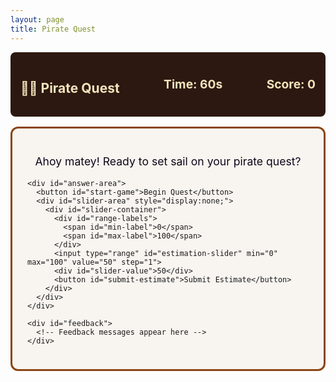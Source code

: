 ```yaml
---
layout: page
title: Pirate Quest
---
```


<div id="estimation-game">
  <div id="game-header">
    <h2>🏴‍☠️ Pirate Quest</h2>
    <div id="timer">Time: <span id="time-remaining">60</span>s</div>
    <div id="score">Score: <span id="current-score">0</span></div>
  </div>

  <div id="challenge-area">
    <div id="challenge-text">
      <p>Ahoy matey! Ready to set sail on your pirate quest?</p>
    </div>

    <div id="answer-area">
      <button id="start-game">Begin Quest</button>
      <div id="slider-area" style="display:none;">
        <div id="slider-container">
          <div id="range-labels">
            <span id="min-label">0</span>
            <span id="max-label">100</span>
          </div>
          <input type="range" id="estimation-slider" min="0" max="100" value="50" step="1">
          <div id="slider-value">50</div>
          <button id="submit-estimate">Submit Estimate</button>
        </div>
      </div>
    </div>

    <div id="feedback">
      <!-- Feedback messages appear here -->
    </div>
  </div>

  <div id="game-controls">
    <!-- Auto-advance, no manual next button needed -->
  </div>
</div>

<style>
#game-header {
  display: flex;
  justify-content: space-between;
  align-items: center;
  background: #2c1810;
  color: #f4e4bc;
  padding: 1rem;
  border-radius: 8px;
  margin-bottom: 1rem;
}

#timer, #score {
  font-size: 1.2rem;
  font-weight: bold;
}

#challenge-area {
  background: #f8f5f0;
  border: 3px solid #8b4513;
  border-radius: 12px;
  padding: 1.5rem;
  margin-bottom: 1rem;
}

#challenge-text {
  font-size: 1.1rem;
  margin-bottom: 1rem;
  text-align: center;
  color: #0e0518;
}

#challenge-text p {
  color: #0e0518 !important;
}

#challenge-text strong {
  color: #0e0518 !important;
}

#game-canvas {
  display: block;
  margin: 1rem auto;
  border: 2px solid #654321;
  background: #e6ddd4;
}

#answer-area {
  text-align: center;
  margin: 1rem 0;
}

#slider-area {
  text-align: center;
  margin: 1rem 0;
}

#slider-container {
  max-width: 500px;
  margin: 0 auto;
  padding: 1rem;
}

#range-labels {
  display: flex;
  justify-content: space-between;
  margin-bottom: 0.5rem;
  font-weight: bold;
  font-size: 1.1rem;
  color: #2c1810;
}

#estimation-slider {
  width: 100%;
  height: 8px;
  border-radius: 5px;
  background: #ddd;
  outline: none;
  margin: 1rem 0;
  cursor: pointer;
}

#estimation-slider::-webkit-slider-thumb {
  appearance: none;
  width: 25px;
  height: 25px;
  border-radius: 50%;
  background: #8b4513;
  cursor: pointer;
  border: 2px solid #654321;
}

#estimation-slider::-moz-range-thumb {
  width: 25px;
  height: 25px;
  border-radius: 50%;
  background: #8b4513;
  cursor: pointer;
  border: 2px solid #654321;
}

#slider-value {
  font-size: 1.5rem;
  font-weight: bold;
  color: #8b4513;
  margin: 1rem 0;
}

#submit-estimate {
  background: #8b4513;
  color: white;
  border: none;
  padding: 0.8rem 2rem;
  font-size: 1.1rem;
  border-radius: 8px;
  cursor: pointer;
  margin-top: 1rem;
}

#submit-estimate:hover {
  background: #654321;
}

#submit-estimate:disabled {
  background: #ccc;
  cursor: not-allowed;
}

#estimation-game button:not(.choice-btn) {
  background: #8b4513;
  color: white;
  border: none;
  padding: 0.5rem 1rem;
  font-size: 1rem;
  border-radius: 4px;
  cursor: pointer;
}

#estimation-game button:not(.choice-btn):hover {
  background: #654321;
}

#feedback {
  text-align: center;
  font-size: 1.1rem;
  min-height: 2rem;
  font-weight: bold;
}

#game-controls {
  text-align: center;
}
</style>

<script src="/public/js/estimation-tool.js"></script>